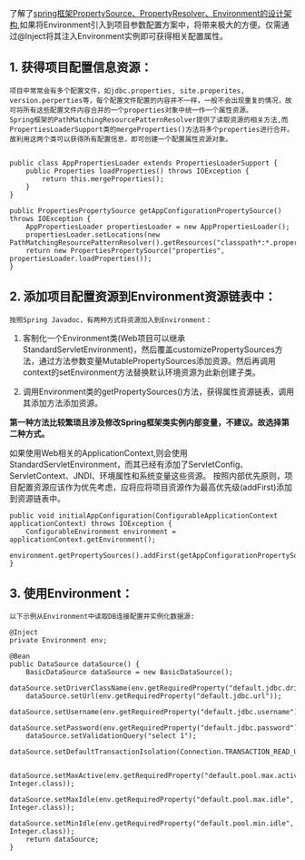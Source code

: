 <!---
markmeta_author: wongoo
markmeta_date: 2014-12-11 08:43:00+00:00
excerpt: 了解了spring框架PropertySource、PropertyResolver、Environment的设计架构,如果将Environment引入到项目参数配置方案中，将带来极大的方便。仅需通过@Inject将其注入Environment实例即可获得相关配置属性。
slug: spring-configuration
markmeta_title: Spring项目参数配置方案
wordpress_id: 798
markmeta_categories: Experience
markmeta_tags: configuration,Environment,spring
-->

了解了[spring框架PropertySource、PropertyResolver、Environment的设计架构](http://sisopipo.com/blog/archives/788),如果将Environment引入到项目参数配置方案中，将带来极大的方便。仅需通过@Inject将其注入Environment实例即可获得相关配置属性。



## 1. 获得项目配置信息资源：


	项目中常常会有多个配置文件，如jdbc.properties, site.properites, version.perperties等，每个配置文件配置的内容并不一样，一般不会出现重复的情况，故可将所有这些配置文件内容合并的一个properties对象中统一作一个属性资源。
	Spring框架的PathMatchingResourcePatternResolver提供了读取资源的相关方法,而PropertiesLoaderSupport类的mergeProperties()方法将多个properties进行合并。	故利用这两个类可以获得所有配置信息，即可创建一个配置属性资源对象。
	

    public class AppPropertiesLoader extends PropertiesLoaderSupport {
    	public Properties loadProperties() throws IOException {
    		return this.mergeProperties();
    	}
    }
    
    public PropertiesPropertySource getAppConfigurationPropertySource() throws IOException {
    	AppPropertiesLoader propertiesLoader = new AppPropertiesLoader();
    	propertiesLoader.setLocations(new PathMatchingResourcePatternResolver().getResources("classpath*:*.properties"));
    	return new PropertiesPropertySource("properties", propertiesLoader.loadProperties());
    }




## 2. 添加项目配置资源到Environment资源链表中：


	按照Spring Javadoc，有两种方式将资源加入到Environment：
	


	
  1. 客制化一个Environment类(Web项目可以继承StandardServletEnvironment)，然后覆盖customizePropertySources方法，通过方法参数变量MutablePropertySources添加资源。然后再调用context的setEnvironment方法替换默认环境资源为此新创建子类。

	
  2. 调用Environment类的getPropertySources()方法，获得属性资源链表，调用其添加方法添加资源。



**第一种方法比较繁琐且涉及修改Spring框架类实例内部变量，不建议。故选择第二种方式。**

如果使用Web相关的ApplicationContext,则会使用StandardServletEnvironment，而其已经有添加了ServletConfig、ServletContext、JNDI、环境属性和系统变量这些资源。
按照内部优先原则，项目配置资源应该作为优先考虑，应将应将项目资源作为最高优先级(addFirst)添加到资源链表中。

    public void initialAppConfiguration(ConfigurableApplicationContext applicationContext) throws IOException {
    	ConfigurableEnvironment environment = applicationContext.getEnvironment();
    	environment.getPropertySources().addFirst(getAppConfigurationPropertySource());
    }

	


## 3. 使用Environment：


	以下示例从Environment中读取DB连接配置并实例化数据源:

    @Inject
    private Environment env;
    
    @Bean
    public DataSource dataSource() {
    	BasicDataSource dataSource = new BasicDataSource();
    	dataSource.setDriverClassName(env.getRequiredProperty("default.jdbc.driver"));
    	dataSource.setUrl(env.getRequiredProperty("default.jdbc.url"));
    	dataSource.setUsername(env.getRequiredProperty("default.jdbc.username"));
    	dataSource.setPassword(env.getRequiredProperty("default.jdbc.password"));
    	dataSource.setValidationQuery("select 1");
    	dataSource.setDefaultTransactionIsolation(Connection.TRANSACTION_READ_UNCOMMITTED);
    
    	dataSource.setMaxActive(env.getRequiredProperty("default.pool.max.active", Integer.class));
    	dataSource.setMaxIdle(env.getRequiredProperty("default.pool.max.idle", Integer.class));
    	dataSource.setMinIdle(env.getRequiredProperty("default.pool.min.idle", Integer.class));
    	return dataSource;
    }

